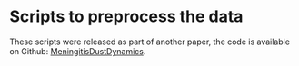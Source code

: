 Scripts to preprocess the data
==============================

These scripts were released as part of another paper, the code is available on Github: [MeningitisDustDynamics](https://github.com/MaximeMaW/MeningitisDustDynamics).

